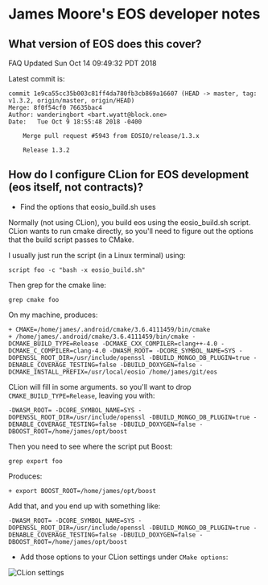 # James Moore's EOS developer notes

## What version of EOS does this cover?

FAQ Updated Sun Oct 14 09:49:32 PDT 2018

Latest commit is:

```
commit 1e9ca55cc35b003c81ff4da780fb3cb869a16607 (HEAD -> master, tag: v1.3.2, origin/master, origin/HEAD)
Merge: 8f0f54cf0 76635bac4
Author: wanderingbort <bart.wyatt@block.one>
Date:   Tue Oct 9 18:55:48 2018 -0400

    Merge pull request #5943 from EOSIO/release/1.3.x
    
    Release 1.3.2
```

## How do I configure CLion for EOS development (eos itself, not contracts)?

* Find the options that eosio_build.sh uses

Normally (not using CLion), you build eos using the 
eosio_build.sh script. CLion wants to run cmake directly, 
so you'll need to figure out the options that the build 
script passes to CMake.

I usually just run the script (in a Linux terminal) using:

    script foo -c "bash -x eosio_build.sh"

Then grep for the cmake line:

    grep cmake foo
    
On my machine, produces:

```
+ CMAKE=/home/james/.android/cmake/3.6.4111459/bin/cmake
+ /home/james/.android/cmake/3.6.4111459/bin/cmake -DCMAKE_BUILD_TYPE=Release -DCMAKE_CXX_COMPILER=clang++-4.0 -DCMAKE_C_COMPILER=clang-4.0 -DWASM_ROOT= -DCORE_SYMBOL_NAME=SYS -DOPENSSL_ROOT_DIR=/usr/include/openssl -DBUILD_MONGO_DB_PLUGIN=true -DENABLE_COVERAGE_TESTING=false -DBUILD_DOXYGEN=false -DCMAKE_INSTALL_PREFIX=/usr/local/eosio /home/james/git/eos
```

CLion will fill in some arguments. so you'll want to drop ```CMAKE_BUILD_TYPE=Release```, leaving you with:

    -DWASM_ROOT= -DCORE_SYMBOL_NAME=SYS -DOPENSSL_ROOT_DIR=/usr/include/openssl -DBUILD_MONGO_DB_PLUGIN=true -DENABLE_COVERAGE_TESTING=false -DBUILD_DOXYGEN=false -DBOOST_ROOT=/home/james/opt/boost

Then you need to see where the script put Boost:

    grep export foo
    
Produces:

```
+ export BOOST_ROOT=/home/james/opt/boost
```

Add that, and you end up with something like:

```
-DWASM_ROOT= -DCORE_SYMBOL_NAME=SYS -DOPENSSL_ROOT_DIR=/usr/include/openssl -DBUILD_MONGO_DB_PLUGIN=true -DENABLE_COVERAGE_TESTING=false -DBUILD_DOXYGEN=false -DBOOST_ROOT=/home/james/opt/boost
```

* Add those options to your CLion settings under ```CMake options```:

![CLion settings](graphics/cmakeSettingsForFAQ.png "CLion settings")
